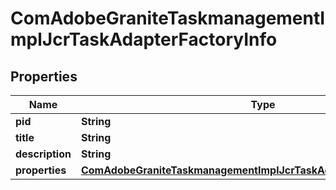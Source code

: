 
# ComAdobeGraniteTaskmanagementImplJcrTaskAdapterFactoryInfo

## Properties
Name | Type | Description | Notes
------------ | ------------- | ------------- | -------------
**pid** | **String** |  |  [optional]
**title** | **String** |  |  [optional]
**description** | **String** |  |  [optional]
**properties** | [**ComAdobeGraniteTaskmanagementImplJcrTaskAdapterFactoryProperties**](ComAdobeGraniteTaskmanagementImplJcrTaskAdapterFactoryProperties.md) |  |  [optional]



